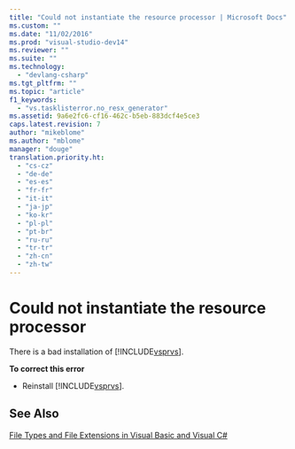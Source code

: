 ```yaml
---
title: "Could not instantiate the resource processor | Microsoft Docs"
ms.custom: ""
ms.date: "11/02/2016"
ms.prod: "visual-studio-dev14"
ms.reviewer: ""
ms.suite: ""
ms.technology: 
  - "devlang-csharp"
ms.tgt_pltfrm: ""
ms.topic: "article"
f1_keywords: 
  - "vs.tasklisterror.no_resx_generator"
ms.assetid: 9a6e2fc6-cf16-462c-b5eb-883dcf4e5ce3
caps.latest.revision: 7
author: "mikeblome"
ms.author: "mblome"
manager: "douge"
translation.priority.ht: 
  - "cs-cz"
  - "de-de"
  - "es-es"
  - "fr-fr"
  - "it-it"
  - "ja-jp"
  - "ko-kr"
  - "pl-pl"
  - "pt-br"
  - "ru-ru"
  - "tr-tr"
  - "zh-cn"
  - "zh-tw"
---
```

# Could not instantiate the resource processor
There is a bad installation of [!INCLUDE[vsprvs](../code-quality/includes/vsprvs_md.md)].  
  
 **To correct this error**  
  
-   Reinstall [!INCLUDE[vsprvs](../code-quality/includes/vsprvs_md.md)].  
  
## See Also  
 [File Types and File Extensions in Visual Basic and Visual C#](http://msdn.microsoft.com/en-us/f793852c-da06-4d52-a826-65f635844772)